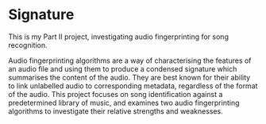 Signature
=========

This is my Part II project, investigating audio fingerprinting for song recognition.

Audio fingerprinting algorithms are a way of characterising the features of an audio file and using them to produce a condensed signature which summarises the content of the audio. They are best known for their ability to link unlabelled audio to corresponding metadata, regardless of the format of the audio. This project focuses on song identification against a predetermined library of music, and examines two audio fingerprinting algorithms to investigate their relative strengths and weaknesses.
